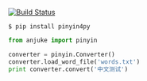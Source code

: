 
[![Build Status](https://travis-ci.org/anjuke/pinyin4py.png)](https://travis-ci.org/anjuke/pinyin4py)

```
$ pip install pinyin4py
```

```python
from anjuke import pinyin

converter = pinyin.Converter()
converter.load_word_file('words.txt')
print converter.convert('中文测试')
```
